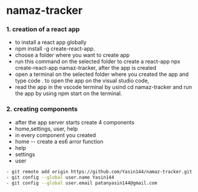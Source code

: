 # namaz-tracker

### 1. creation of a react app 
- to install a react app globally
- npm install -g create-react-app.
- choose a folder where you want to create app
- run this command on the selected folder to create a react-app
  npx create-react-app namaz-tracker, after the app is created 
- open a terminal on the selected folder where you created the app and type code .
  to open the app on the visual studio code,
- read the app in the vscode terminal by usind cd namaz-tracker and run the app by using npm start on the terminal.

### 2. creating components
- after the app server starts create 4 components 
 - home,settings, user, help
- in every component you created 
- home -- create a es6 arror function 
- help
- settings
- user

```sh
- git remote add origin https://github.com/Yasin144/namaz-tracker.git
- git config --global user.name Yasin144
- git config --global user.email patanyasin144@gmail.com
`````